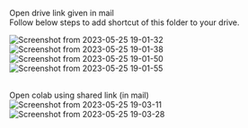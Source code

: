 Open drive link given in mail <br />
Follow below steps to add shortcut of this folder to your drive.  

![Screenshot from 2023-05-25 19-01-32](https://github.com/nameless-akash/imageFabricator/assets/55910957/6f25b854-97c2-49db-ad48-b789c82dbd3b)
![Screenshot from 2023-05-25 19-01-38](https://github.com/nameless-akash/imageFabricator/assets/55910957/adbe2824-1b58-45d3-8b60-f724eeb89e21)
![Screenshot from 2023-05-25 19-01-50](https://github.com/nameless-akash/imageFabricator/assets/55910957/9fc9e018-cc2c-49b4-a00d-694fd5ed2f9c)
![Screenshot from 2023-05-25 19-01-55](https://github.com/nameless-akash/imageFabricator/assets/55910957/a4bb3821-1bb0-4721-bb42-ddb75a195519)

<br />Open colab using shared link (in mail)<br />
![Screenshot from 2023-05-25 19-03-11](https://github.com/nameless-akash/imageFabricator/assets/55910957/a44de617-9d8c-42a6-9e21-69850c71bf33)
![Screenshot from 2023-05-25 19-03-28](https://github.com/nameless-akash/imageFabricator/assets/55910957/bb2b4ee1-8029-4d09-8d01-a41a916b5bc6)
